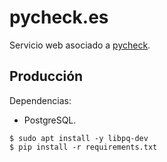 # pycheck.es

Servicio web asociado a [pycheck](https://github.com/sdelquin/pycheck).

## Producción

Dependencias:

- PostgreSQL.

```console
$ sudo apt install -y libpq-dev
$ pip install -r requirements.txt
```
